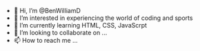 - 👋 Hi, I’m @BenWilliamD
- 👀 I’m interested in experiencing the world of coding and sports
- 🌱 I’m currently learning HTML, CSS, JavaScrpt
- 💞️ I’m looking to collaborate on ...
- 📫 How to reach me ...

<!---
BenWilliamD/BenWilliamD is a ✨ special ✨ repository because its `README.md` (this file) appears on your GitHub profile.
You can click the Preview link to take a look at your changes.
--->
